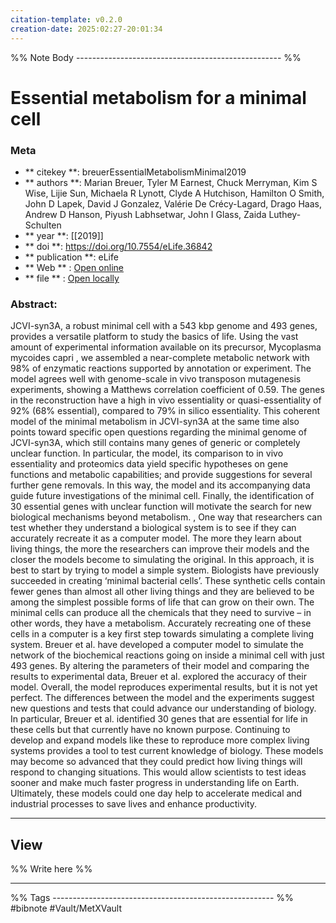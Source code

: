 ```yaml
---
citation-template: v0.2.0
creation-date: 2025:02:27-20:01:34
---
```


%% Note Body --------------------------------------------------- %%
# Essential metabolism for a minimal cell

### Meta
- ** citekey **: breuerEssentialMetabolismMinimal2019
- ** authors **: Marian Breuer, Tyler M Earnest, Chuck Merryman, Kim S Wise, Lijie Sun, Michaela R Lynott, Clyde A Hutchison, Hamilton O Smith, John D Lapek, David J Gonzalez, Valérie De Crécy-Lagard, Drago Haas, Andrew D Hanson, Piyush Labhsetwar, John I Glass, Zaida Luthey-Schulten
- ** year **: [[2019]]
- ** doi **: https://doi.org/10.7554/eLife.36842
- ** publication **: eLife
- ** Web ** : [Open online](https://elifesciences.org/articles/36842)
- ** file ** : [Open locally](#!local.pdf.url)

### Abstract:
JCVI-syn3A, a robust minimal cell with a 543 kbp genome and 493 genes, provides a versatile platform to study the basics of life. Using the vast amount of experimental information available on its precursor, Mycoplasma mycoides capri , we assembled a near-complete metabolic network with 98% of enzymatic reactions supported by annotation or experiment. The model agrees well with genome-scale in vivo transposon mutagenesis experiments, showing a Matthews correlation coefficient of 0.59. The genes in the reconstruction have a high in vivo essentiality or quasi-essentiality of 92% (68% essential), compared to 79% in silico essentiality. This coherent model of the minimal metabolism in JCVI-syn3A at the same time also points toward specific open questions regarding the minimal genome of JCVI-syn3A, which still contains many genes of generic or completely unclear function. In particular, the model, its comparison to in vivo essentiality and proteomics data yield specific hypotheses on gene functions and metabolic capabilities; and provide suggestions for several further gene removals. In this way, the model and its accompanying data guide future investigations of the minimal cell. Finally, the identification of 30 essential genes with unclear function will motivate the search for new biological mechanisms beyond metabolism. , One way that researchers can test whether they understand a biological system is to see if they can accurately recreate it as a computer model. The more they learn about living things, the more the researchers can improve their models and the closer the models become to simulating the original. In this approach, it is best to start by trying to model a simple system. Biologists have previously succeeded in creating ‘minimal bacterial cells’. These synthetic cells contain fewer genes than almost all other living things and they are believed to be among the simplest possible forms of life that can grow on their own. The minimal cells can produce all the chemicals that they need to survive – in other words, they have a metabolism. Accurately recreating one of these cells in a computer is a key first step towards simulating a complete living system. Breuer et al. have developed a computer model to simulate the network of the biochemical reactions going on inside a minimal cell with just 493 genes. By altering the parameters of their model and comparing the results to experimental data, Breuer et al. explored the accuracy of their model. Overall, the model reproduces experimental results, but it is not yet perfect. The differences between the model and the experiments suggest new questions and tests that could advance our understanding of biology. In particular, Breuer et al. identified 30 genes that are essential for life in these cells but that currently have no known purpose. Continuing to develop and expand models like these to reproduce more complex living systems provides a tool to test current knowledge of biology. These models may become so advanced that they could predict how living things will respond to changing situations. This would allow scientists to test ideas sooner and make much faster progress in understanding life on Earth. Ultimately, these models could one day help to accelerate medical and industrial processes to save lives and enhance productivity.

___

## View

%% Write here %%





___
%% Tags  ------------------------------------------------------- %%
#bibnote
#Vault/MetXVault 